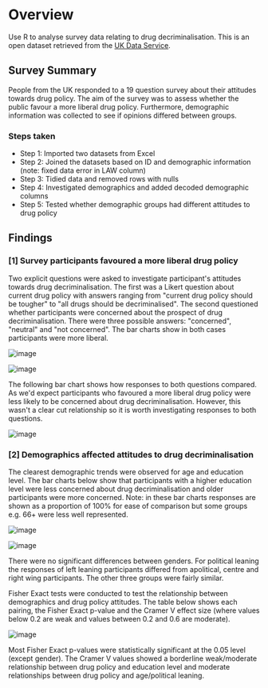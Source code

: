 # Overview
Use R to analyse survey data relating to drug decriminalisation. This is an open dataset retrieved from the [UK Data Service](https://reshare.ukdataservice.ac.uk/857543/).

## Survey Summary
People from the UK responded to a 19 question survey about their attitudes towards drug policy. The aim of the survey was to assess whether the public favour a more liberal drug policy. Furthermore, demographic information was collected to see if opinions differed between groups. 

### Steps taken
- Step 1: Imported two datasets from Excel
- Step 2: Joined the datasets based on ID and demographic information (note: fixed data error in LAW column)
- Step 3: Tidied data and removed rows with nulls
- Step 4: Investigated demographics and added decoded demographic columns
- Step 5: Tested whether demographic groups had different attitudes to drug policy

## Findings
### [1] Survey participants favoured a more liberal drug policy
Two explicit questions were asked to investigate participant's attitudes towards drug decriminalisation. The first was a Likert question about current drug policy with answers ranging from "current drug policy should be tougher" to "all drugs should be decriminalised". The second questioned whether participants were concerned about the prospect of drug decriminalisation. There were three possible answers: "concerned", "neutral" and "not concerned". The bar charts show in both cases participants were more liberal. 

![image](https://github.com/user-attachments/assets/dcfc1068-5490-4f99-acf7-8d099d5790e9)

![image](https://github.com/user-attachments/assets/5e9313ee-9333-4d86-ac3d-05d74a5c5e79)

The following bar chart shows how responses to both questions compared. As we'd expect participants who favoured a more liberal drug policy were less likely to be concerned about drug
decriminalisation. However, this wasn't a clear cut relationship so it is worth investigating responses to both questions. 

![image](https://github.com/user-attachments/assets/5315f7ca-bf88-4885-8aa7-81ee42873a3d)

### [2] Demographics affected attitudes to drug decriminalisation
The clearest demographic trends were observed for age and education level. The bar charts below show that participants with a higher education level were less concerned about drug decriminalisation and older participants were more concerned. Note: in these bar charts responses are shown as a proportion of 100% for ease of comparison but some groups e.g. 66+ were less well represented.

![image](https://github.com/user-attachments/assets/6c1b1f8c-53f2-486d-ad7f-3b33dc4e1e65)

![image](https://github.com/user-attachments/assets/aa754c60-a52d-480c-8880-292baed40159)

There were no significant differences between genders. For political leaning the responses of left leaning participants differed from apolitical, centre and right wing participants. The other three groups were fairly similar.  

Fisher Exact tests were conducted to test the relationship between demographics and drug policy attitudes. The table below shows each pairing, the Fisher Exact p-value and the Cramer V effect size (where values below 0.2 are weak and values between 0.2 and 0.6 are moderate). 

![image](https://github.com/user-attachments/assets/bbfdf326-8500-4fca-9e9f-bf0ab0741edb)

Most Fisher Exact p-values were statistically significant at the 0.05 level (except gender). The Cramer V values showed a borderline weak/moderate relationship between drug policy and education level and moderate relationships between drug policy and age/political leaning. 

